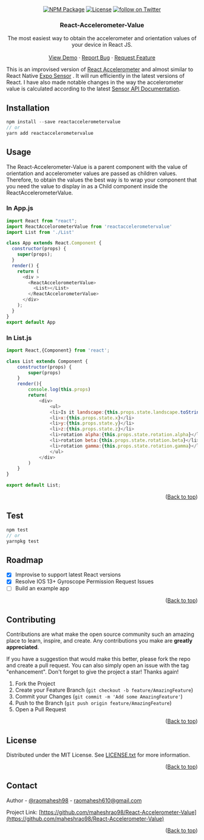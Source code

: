 <div id="top"></div>
<p align="center">
    <a href="https://www.npmjs.com/package/reactaccelerometervalue">
        <img src="https://img.shields.io/npm/v/reactaccelerometervalue"
            alt="NPM Package"></a>
    <a href="https://github.com/maheshrao98/React-Accelerometer-Value/blob/main/LICENSE.txt">
          <img src="https://img.shields.io/github/license/maheshrao98/React-Accelerometer-Value"
              alt="License"/></a>
    <a href="https://twitter.com/raomahesh98">
        <img src="https://img.shields.io/twitter/url?style=social&url=https%3A%2F%2Ftwitter.com%2Fraomahesh98"
            alt="follow on Twitter"></a>
</p>
<div align="center">
  <h3 align="center">React-Accelerometer-Value</h3>

  <p align="center">
    The most easiest way to obtain the accelerometer and orientation values of your device in React JS.
    <br />
    <br />
    <a href="https://reactaccelerometertest.netlify.app">View Demo</a>
    ·
    <a href="https://github.com/maheshrao98/React-Accelerometer-Value/issues">Report Bug</a>
    ·
    <a href="https://github.com/maheshrao98/React-Accelerometer-Value/issues">Request Feature</a>
  </p>
</div>

This is an improvised version of [React Accelerometer](https://www.npmjs.com/package/react-accelerometer) and almost similar to React Native [Expo Sensor](https://www.npmjs.com/package/expo-sensors) . It will run efficiently in the latest versions of React. I have also made notable changes in the way the accelerometer value is calculated according to the latest [Sensor API Documentation](https://developer.mozilla.org/en-US/docs/Web/API/Sensor_APIs). 

## Installation
```js
npm install --save reactaccelerometervalue
// or
yarn add reactaccelerometervalue
```

## Usage
The React-Accelerometer-Value is a parent component with the value of orientation and accelerometer values are passed as children values. Therefore, to obtain the values the best way is to wrap your component that you need the value to display in as a Child component inside the ReactAccelerometerValue.

### In App.js
```js
import React from "react";
import ReactAccelorometerValue from 'reactaccelerometervalue'
import List from './List'

class App extends React.Component {
  constructor(props) {
    super(props);
  }
  render() {
    return (
      <div >
        <ReactAccelorometerValue>
          <List></List>
        </ReactAccelorometerValue>
      </div>
    );
  }
}
export default App
```
### In List.js
```js
import React,{Component} from 'react';

class List extends Component {
    constructor(props) {
        super(props)
    }
    render(){
        console.log(this.props)
        return(
            <div>
                <ul>
                <li>Is it landscape:{this.props.state.landscape.toString()} </li>
                <li>x:{this.props.state.x}</li>
                <li>y:{this.props.state.y}</li>
                <li>z:{this.props.state.z}</li>
                <li>rotation alpha:{this.props.state.rotation.alpha}</li>
                <li>rotation beta:{this.props.state.rotation.beta}</li>
                <li>rotation gamma:{this.props.state.rotation.gamma}</li>
                </ul>
            </div>
        )
    }
}

export default List;
```
<p align="right">(<a href="#top">Back to top</a>)</p>

## Test
```js
npm test
// or
yarnpkg test
```

## Roadmap
- [x] Improvise to support latest React versions
- [x] Resolve IOS 13+ Gyroscope Permission Request Issues
- [ ] Build an example app

<p align="right">(<a href="#top">Back to top</a>)</p>

## Contributing

Contributions are what make the open source community such an amazing place to learn, inspire, and create. Any contributions you make are **greatly appreciated**.

If you have a suggestion that would make this better, please fork the repo and create a pull request. You can also simply open an issue with the tag "enhancement".
Don't forget to give the project a star! Thanks again!

1. Fork the Project
2. Create your Feature Branch (`git checkout -b feature/AmazingFeature`)
3. Commit your Changes (`git commit -m 'Add some AmazingFeature'`)
4. Push to the Branch (`git push origin feature/AmazingFeature`)
5. Open a Pull Request

<p align="right">(<a href="#top">Back to top</a>)</p>

## License
Distributed under the MIT License. See [LICENSE.txt](https://github.com/maheshrao98/React-Accelerometer-Value/blob/main/LICENSE.txt) for more information.

<p align="right">(<a href="#top">Back to top</a>)</p>

## Contact

Author - [@raomahesh98](https://twitter.com/raomahesh98) - raomahesh610@gmail.com

Project Link: [https://github.com/maheshrao98/React-Accelerometer-Value](https://github.com/maheshrao98/React-Accelerometer-Value)

<p align="right">(<a href="#top">Back to top</a>)</p>
